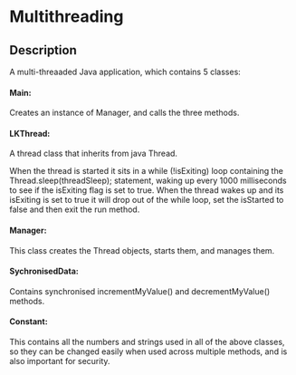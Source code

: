 # Multithreading


## Description
A multi-threaaded Java application, which contains 5 classes:

#### Main:
Creates an instance of Manager, and calls the three methods.

#### LKThread:
A thread class that inherits from java Thread.

When the thread is started it sits in a while (!isExiting) loop containing the Thread.sleep(threadSleep); statement, waking
up every 1000 milliseconds to see if the isExiting flag is set to true. When the thread wakes up and its isExiting is set to true it will
drop out of the while loop, set the isStarted to false and then exit the run method.

#### Manager:
This class creates the Thread objects, starts them, and manages them.

#### SychronisedData:
Contains synchronised incrementMyValue() and decrementMyValue() methods.

#### Constant:
This contains all the numbers and strings used in all of the above classes, so they can be changed easily when used across multiple
methods, and is also important for security.
